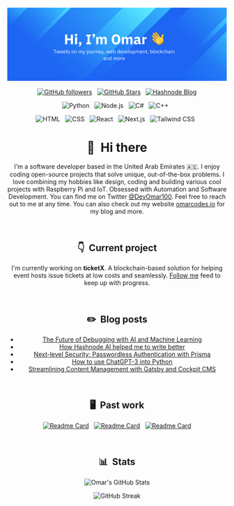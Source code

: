 ![Hey there, I'm Omar. I'm a full-stack developer and a Python enthusiast!](https://github.com/Omar8345/Omar8345/blob/main/banner.png)

<div align="center">


[![GitHub followers](https://img.shields.io/github/followers/Omar8345?logo=GitHub&style=for-the-badge)](https://github.com/Omar8345) &nbsp; [![GitHub Stars](https://img.shields.io/github/stars/Omar8345?logo=github&style=for-the-badge)](https://github.com/Omar8345) &nbsp; [![Hashnode Blog](https://img.shields.io/badge/Hashnode-2962FF?style=for-the-badge&logo=hashnode&logoColor=white)](https://omarcodes.io)

![Python](https://img.shields.io/badge/Python-FFD43B?style=for-the-badge&logo=python&logoColor=blue) &nbsp; ![Node.js](https://img.shields.io/badge/Node%20js-339933?style=for-the-badge&logo=nodedotjs&logoColor=white) &nbsp; ![C#](https://img.shields.io/badge/C%23-239120?style=for-the-badge&logo=csharp&logoColor=white) &nbsp; ![C++](https://img.shields.io/badge/C%2B%2B-00599C?style=for-the-badge&logo=c%2B%2B&logoColor=white) &nbsp; 

![HTML](https://img.shields.io/badge/HTML5-E34F26?style=for-the-badge&logo=html5&logoColor=white) &nbsp; ![CSS](https://img.shields.io/badge/CSS3-1572B6?style=for-the-badge&logo=css3&logoColor=white) &nbsp; ![React](https://img.shields.io/badge/React-20232A?style=for-the-badge&logo=react&logoColor=61DAFB) &nbsp; ![Next.js](https://img.shields.io/badge/next%20js-000000?style=for-the-badge&logo=nextdotjs&logoColor=white) &nbsp; ![Tailwind CSS](https://img.shields.io/badge/Tailwind_CSS-38B2AC?style=for-the-badge&logo=tailwind-css&logoColor=white) &nbsp;
</div>

<div align="center">

# 👋 &nbsp;Hi there

I'm a software developer based in the United Arab Emirates 🇦🇪. I enjoy coding open-source projects that solve unique, out-of-the-box problems. I love combining my hobbies like design, coding and building various cool projects with Raspberry Pi and IoT. Obsessed with Automation and Software Development. You can find me on Twitter [@DevOmar100](https://twitter.com/DevOmar100). Feel free to reach out to me at any time. You can also check out my website [omarcodes.io](https://omarcodes.io) for my blog and more.

&nbsp;
	
## 👇 &nbsp;Current project

I'm currently working on **ticketX**. A blockchain-based solution for helping event hosts issue tickets at low costs and seamlessly. [Follow me](https://twitter.com/DevOmar100) feed to keep up with progress.

&nbsp;
## ✏️ &nbsp;Blog posts

<!-- BLOG-POST-LIST:START -->
- [The Future of Debugging with AI and Machine Learning](https://omarcodes.io/the-future-of-debugging-with-ai-and-machine-learning)
- [How Hashnode AI helped me to write better](https://omarcodes.io/how-hashnode-ai-helped-me-to-write-better)
- [Next-level Security: Passwordless Authentication with Prisma](https://omarcodes.io/next-level-security-passwordless-authentication-with-prisma)
- [How to use ChatGPT-3 into Python](https://omarcodes.io/how-to-use-chatgpt-3-into-python)
- [Streamlining Content Management with Gatsby and Cockpit CMS](https://omarcodes.io/streamlining-content-management-with-gatsby-and-cockpit-cms)

<!-- BLOG-POST-LIST:END -->

&nbsp;


## 🖥 &nbsp;Past work

[![Readme Card](https://github-readme-stats.vercel.app/api/pin/?username=Omar8345&repo=CodeGuard&bg_color=0d1116&title_color=ce09ec&text_color=a4aacb&icon_color=007ec6)](https://github.com/Omar8345/CodeGuard) &nbsp; [![Readme Card](https://github-readme-stats.vercel.app/api/pin/?username=Omar8345&repo=Medusa-Discord-Email-Notification-Pusher&bg_color=0d1116&title_color=ce09ec&text_color=a4aacb&icon_color=007ec6)](https://github.com/Omar8345/Medusa-Discord-Email-Notification-Pusher) &nbsp; [![Readme Card](https://github-readme-stats.vercel.app/api/pin/?username=Omar8345&repo=smart-mirror&bg_color=0d1116&title_color=ce09ec&text_color=a4aacb&icon_color=007ec6)](https://github.com/Omar8345/smart-mirror)

&nbsp;

## 📊 &nbsp;Stats

	
![Omar's GitHub Stats](https://github-readme-stats.vercel.app/api?username=Omar8345&hide=contribs,prs&show_icons=true&bg_color=0d1116&title_color=ce09ec&text_color=a4aacb&icon_color=007ec6)

![GitHub Streak](https://github-readme-streak-stats.herokuapp.com/?user=Omar8345&theme=dark&count_private=true&bg_color=0d1116&title_color=ce09ec&text_color=a4aacb&icon_color=007ec6)
</div>
